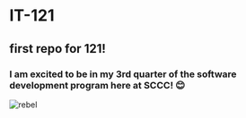 # IT-121
## first repo for 121! 
### I  am excited to be in my 3rd quarter of the software development program here at SCCC! 😊
![rebel](https://images.hdqwalls.com/download/ahosoka-tano-6q-480x854.jpg)
